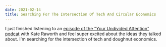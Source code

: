 ```yaml
---
date: 2021-02-14
title: Searching For The Intersection Of Tech And Circular Economics
---
```


I just finished listening to an [episode of the "Your Undivided Attention" podcat](https://www.humanetech.com/podcast/29-a-renegade-solution-to-extractive-economics) with Kate Raworth and feel super excited about the ideas they talked about. I'm searching for the intersection of tech and doughnut economics. 
